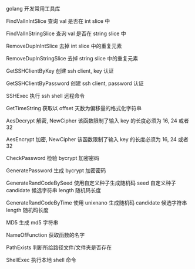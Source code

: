 golang 开发常用工具库

FindValInIntSlice 查询 val 是否在 int slice 中

FindValInStringSlice 查询 val 是否在 string slice 中

RemoveDupInIntSlice 去掉 int slice 中的重复元素

RemoveDupInStringSlice 去掉 string slice 中的重复元素

GetSSHClientByKey 创建 ssh client, key 认证

GetSSHClientByPassword 创建 ssh client, password 认证

SSHExec 执行 ssh shell 远程命令

GetTimeString 获取以 offset 天数为偏移量的格式化字符串

AesDecrypt 解密, NewCipher 该函数限制了输入 key 的长度必须为 16, 24 或者 32

AesEncrypt 加密, NewCipher 该函数限制了输入 key 的长度必须为 16, 24 或者 32

CheckPassword 检验 bycrypt 加密密码

GeneratePassword 生成 bycrypt 加密密码

GenerateRandCodeBySeed 使用自定义种子生成随机码 seed 自定义种子 candidate 候选字符串 length 随机码长度

GenerateRandCodeByTime 使用 unixnano 生成随机码 candidate 候选字符串 length 随机码长度

MD5 生成 md5 字符串

NameOfFunction 获取函数的名字

PathExists 判断所给路径文件/文件夹是否存在

ShellExec 执行本地 shell 命令
